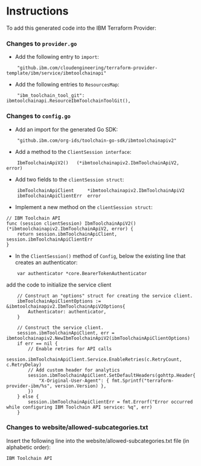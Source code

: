 # Instructions

To add this generated code into the IBM Terraform Provider:

### Changes to `provider.go`

- Add the following entry to `import`:
```
	"github.ibm.com/cloudengineering/terraform-provider-template/ibm/service/ibmtoolchainapi"
```

- Add the following entries to `ResourcesMap`:
```
    "ibm_toolchain_tool_git": ibmtoolchainapi.ResourceIbmToolchainToolGit(),
```

### Changes to `config.go`

- Add an import for the generated Go SDK:
```
    "github.ibm.com/org-ids/toolchain-go-sdk/ibmtoolchainapiv2"
```

- Add a method to the `ClientSession interface`:
```
    IbmToolchainApiV2()   (*ibmtoolchainapiv2.IbmToolchainApiV2, error)
```

- Add two fields to the `clientSession struct`:
```
    ibmToolchainApiClient     *ibmtoolchainapiv2.IbmToolchainApiV2
    ibmToolchainApiClientErr  error
```

- Implement a new method on the `clientSession struct`:
```
// IBM Toolchain API
func (session clientSession) IbmToolchainApiV2() (*ibmtoolchainapiv2.IbmToolchainApiV2, error) {
    return session.ibmToolchainApiClient, session.ibmToolchainApiClientErr
}
```

- In the `ClientSession()` method of `Config`, below the existing line that creates an authenticator:
```
    var authenticator *core.BearerTokenAuthenticator
```
  add the code to initialize the service client
```
    // Construct an "options" struct for creating the service client.
    ibmToolchainApiClientOptions := &ibmtoolchainapiv2.IbmToolchainApiV2Options{
        Authenticator: authenticator,
    }

    // Construct the service client.
    session.ibmToolchainApiClient, err = ibmtoolchainapiv2.NewIbmToolchainApiV2(ibmToolchainApiClientOptions)
    if err == nil {
        // Enable retries for API calls
        session.ibmToolchainApiClient.Service.EnableRetries(c.RetryCount, c.RetryDelay)
        // Add custom header for analytics
        session.ibmToolchainApiClient.SetDefaultHeaders(gohttp.Header{
            "X-Original-User-Agent": { fmt.Sprintf("terraform-provider-ibm/%s", version.Version) },
        })
    } else {
        session.ibmToolchainApiClientErr = fmt.Errorf("Error occurred while configuring IBM Toolchain API service: %q", err)
    }
```

### Changes to website/allowed-subcategories.txt  

Insert the following line into the website/allowed-subcategories.txt file (in alphabetic order):

```
IBM Toolchain API
``` 
